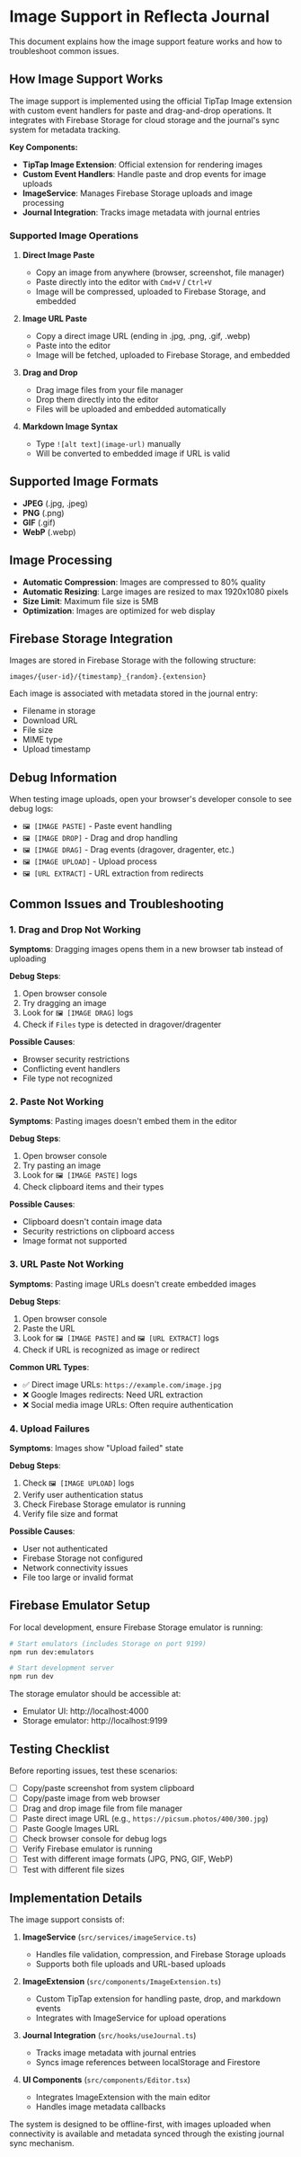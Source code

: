 # Image Support in Reflecta Journal

This document explains how the image support feature works and how to troubleshoot common issues.

## How Image Support Works

The image support is implemented using the official TipTap Image extension with custom event handlers for paste and drag-and-drop operations. It integrates with Firebase Storage for cloud storage and the journal's sync system for metadata tracking.

**Key Components:**
- **TipTap Image Extension**: Official extension for rendering images
- **Custom Event Handlers**: Handle paste and drop events for image uploads
- **ImageService**: Manages Firebase Storage uploads and image processing
- **Journal Integration**: Tracks image metadata with journal entries

### Supported Image Operations

1. **Direct Image Paste**
   - Copy an image from anywhere (browser, screenshot, file manager)
   - Paste directly into the editor with `Cmd+V` / `Ctrl+V`
   - Image will be compressed, uploaded to Firebase Storage, and embedded

2. **Image URL Paste**
   - Copy a direct image URL (ending in .jpg, .png, .gif, .webp)
   - Paste into the editor
   - Image will be fetched, uploaded to Firebase Storage, and embedded

3. **Drag and Drop**
   - Drag image files from your file manager
   - Drop them directly into the editor
   - Files will be uploaded and embedded automatically

4. **Markdown Image Syntax**
   - Type `![alt text](image-url)` manually
   - Will be converted to embedded image if URL is valid

## Supported Image Formats

- **JPEG** (.jpg, .jpeg)
- **PNG** (.png)
- **GIF** (.gif)
- **WebP** (.webp)

## Image Processing

- **Automatic Compression**: Images are compressed to 80% quality
- **Automatic Resizing**: Large images are resized to max 1920x1080 pixels
- **Size Limit**: Maximum file size is 5MB
- **Optimization**: Images are optimized for web display

## Firebase Storage Integration

Images are stored in Firebase Storage with the following structure:
```
images/{user-id}/{timestamp}_{random}.{extension}
```

Each image is associated with metadata stored in the journal entry:
- Filename in storage
- Download URL
- File size
- MIME type
- Upload timestamp

## Debug Information

When testing image uploads, open your browser's developer console to see debug logs:

- `🖼️ [IMAGE PASTE]` - Paste event handling
- `🖼️ [IMAGE DROP]` - Drag and drop handling
- `🖼️ [IMAGE DRAG]` - Drag events (dragover, dragenter, etc.)
- `🖼️ [IMAGE UPLOAD]` - Upload process
- `🖼️ [URL EXTRACT]` - URL extraction from redirects

## Common Issues and Troubleshooting

### 1. Drag and Drop Not Working

**Symptoms**: Dragging images opens them in a new browser tab instead of uploading

**Debug Steps**:
1. Open browser console
2. Try dragging an image
3. Look for `🖼️ [IMAGE DRAG]` logs
4. Check if `Files` type is detected in dragover/dragenter

**Possible Causes**:
- Browser security restrictions
- Conflicting event handlers
- File type not recognized

### 2. Paste Not Working

**Symptoms**: Pasting images doesn't embed them in the editor

**Debug Steps**:
1. Open browser console
2. Try pasting an image
3. Look for `🖼️ [IMAGE PASTE]` logs
4. Check clipboard items and their types

**Possible Causes**:
- Clipboard doesn't contain image data
- Security restrictions on clipboard access
- Image format not supported

### 3. URL Paste Not Working

**Symptoms**: Pasting image URLs doesn't create embedded images

**Debug Steps**:
1. Open browser console
2. Paste the URL
3. Look for `🖼️ [IMAGE PASTE]` and `🖼️ [URL EXTRACT]` logs
4. Check if URL is recognized as image or redirect

**Common URL Types**:
- ✅ Direct image URLs: `https://example.com/image.jpg`
- ❌ Google Images redirects: Need URL extraction
- ❌ Social media image URLs: Often require authentication

### 4. Upload Failures

**Symptoms**: Images show "Upload failed" state

**Debug Steps**:
1. Check `🖼️ [IMAGE UPLOAD]` logs
2. Verify user authentication status
3. Check Firebase Storage emulator is running
4. Verify file size and format

**Possible Causes**:
- User not authenticated
- Firebase Storage not configured
- Network connectivity issues
- File too large or invalid format

## Firebase Emulator Setup

For local development, ensure Firebase Storage emulator is running:

```bash
# Start emulators (includes Storage on port 9199)
npm run dev:emulators

# Start development server
npm run dev
```

The storage emulator should be accessible at:
- Emulator UI: http://localhost:4000
- Storage emulator: http://localhost:9199

## Testing Checklist

Before reporting issues, test these scenarios:

- [ ] Copy/paste screenshot from system clipboard
- [ ] Copy/paste image from web browser
- [ ] Drag and drop image file from file manager
- [ ] Paste direct image URL (e.g., `https://picsum.photos/400/300.jpg`)
- [ ] Paste Google Images URL
- [ ] Check browser console for debug logs
- [ ] Verify Firebase emulator is running
- [ ] Test with different image formats (JPG, PNG, GIF, WebP)
- [ ] Test with different file sizes

## Implementation Details

The image support consists of:

1. **ImageService** (`src/services/imageService.ts`)
   - Handles file validation, compression, and Firebase Storage uploads
   - Supports both file uploads and URL-based uploads

2. **ImageExtension** (`src/components/ImageExtension.ts`)
   - Custom TipTap extension for handling paste, drop, and markdown events
   - Integrates with ImageService for upload operations

3. **Journal Integration** (`src/hooks/useJournal.ts`)
   - Tracks image metadata with journal entries
   - Syncs image references between localStorage and Firestore

4. **UI Components** (`src/components/Editor.tsx`)
   - Integrates ImageExtension with the main editor
   - Handles image metadata callbacks

The system is designed to be offline-first, with images uploaded when connectivity is available and metadata synced through the existing journal sync mechanism.